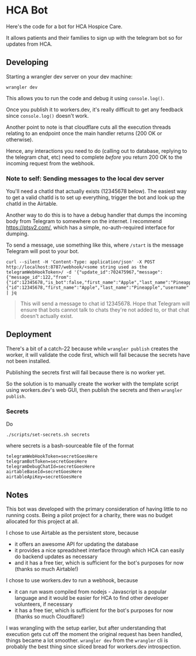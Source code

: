 # HCA Bot

Here's the code for a bot for HCA Hospice Care.

It allows patients and their families to sign up with the telegram bot so for updates from HCA.

## Developing

Starting a wrangler dev server on your dev machine:

```
wrangler dev
```

This allows you to run the code and debug it using `console.log()`.

Once you publish it to workers.dev, it's really difficult to get any feedback since `console.log()` doesn't work.

Another point to note is that cloudflare cuts all the execution threads relating to an endpoint once the main handler returns (200 OK or otherwise).

Hence, any interactions you need to do (calling out to database, replying to the telegram chat, etc) need to complete *before* you return 200 OK to the incoming request from the webhook.

### Note to self: Sending messages to the local dev server

You'll need a chatId that actually exists (12345678 below). The easiest way to get a valid chatId is to set up everything, trigger the bot and look up the chatId in the Airtable.

Another way to do this is to have a debug handler that dumps the incoming body from Telegram to somewhere on the internet. I recommend https://ptsv2.com/, which has a simple, no-auth-required interface for dumping.

To send a message, use something like this, where `/start` is the message Telegram will post to your bot.

```
curl --silent -H 'Content-Type: application/json' -X POST http://localhost:8787/webhook/<some string used as the telegramWebHookToken>/ -d '{"update_id":702475967,"message":{"message_id":122,"from":{"id":12345678,"is_bot":false,"first_name":"Apple","last_name":"Pineapple","username":"applepineapple","language_code":"en"},"chat":{"id":12345678,"first_name":"Apple","last_name":"Pineapple","username":"applepineapple","type":"private"},"date":1582433314,"text":"/start"}}' | jq
```

> This will send a message to chat id 12345678. Hope that Telegram will ensure that bots cannot talk to chats they're not added to, or that chat doesn't actually exist.

## Deployment

There's a bit of a catch-22 because while `wrangler publish` creates the worker, it will validate the code first, which will fail because the secrets have not been installed.

Publishing the secrets first will fail because there is no worker yet.

So the solution is to manually create the worker with the template script using workers.dev's web GUI, then publish the secrets and then `wrangler publish`.

### Secrets

Do

```
./scripts/set-secrets.sh secrets
```

where secrets is a bash-sourceable file of the format

```
telegramWebHookToken=secretGoesHere
telegramBotToken=secretGoesHere
telegramDebugChatId=secretGoesHere
airtableBaseId=secretGoesHere
airtableApiKey=secretGoesHere
```

## Notes

This bot was developed with the primary consideration of having little to no running costs. Being a pilot project for a charity, there was no budget allocated for this project at all.

I chose to use Airtable as the persistent store, because

+ it offers an awesome API for updating the database
+ it provides a nice spreadsheet interface through which HCA can easily do backend updates as necessary
+ and it has a free tier, which is sufficient for the bot's purposes for now (thanks so much Airtable!)

I chose to use workers.dev to run a webhook, because

+ it can run wasm compiled from nodejs - Javascript is a popular language and it would be easier for HCA to find other developer volunteers, if necessary
+ it has a free tier, which is sufficient for the bot's purposes for now (thanks so much Cloudflare!)

I was wrangling with the setup earlier, but after understanding that execution gets cut off the moment the original request has been handled, things became a lot smoother. `wrangler dev` from the `wrangler` cli is probably the best thing since sliced bread for workers.dev introspection.
